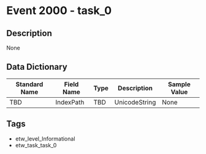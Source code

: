 # Event 2000 - task_0

## Description
None

## Data Dictionary
|Standard Name|Field Name|Type|Description|Sample Value|
|---|---|---|---|---|
|TBD|IndexPath|TBD|UnicodeString|None|None|

## Tags
* etw_level_Informational
* etw_task_task_0